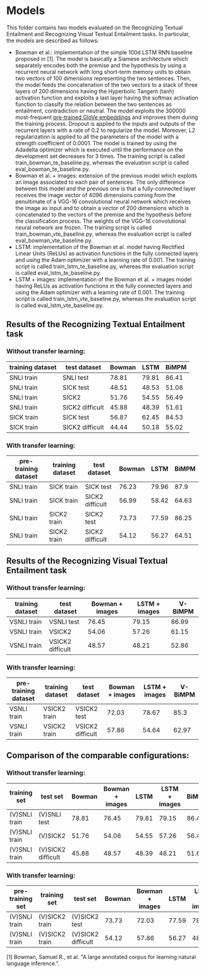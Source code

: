 # Models
This folder contains two models evaluated on the Recognizing Textual Entailment and Recognizing Visual Textual Entailment tasks. In particular, the models are described as follows:

* Bowman et al.: implementation of the simple 100d LSTM RNN baseline proposed in [1]. The model is basically a Siamese architecture which separately encodes both the premise and the hypothesis by using a recurrent neural network with long short-term memory units to obtain two vectors of 100 dimensions representing the two sentences. Then, the model feeds the concatenation of the two vectors to a stack of three layers of 200 dimensions having the Hyperbolic Tangent (tanh) activation function and exploits a last layer having the softmax activation function to classify the relation between the two sentences as entailment, contradiction or neutral. The model exploits the 300000 most-frequent [pre-trained GloVe embeddings](http://nlp.stanford.edu/data/glove.840B.300d.zip) and improves them during the training process. Dropout is applied to the inputs and outputs of the recurrent layers with a rate of 0.2 to regularize the model. Moreover, L2 regularization is applied to all the parameters of the model with a strength coefficient of 0.0001. The model is trained by using the Adadelta optimizer which is executed until the performance on the development set decreases for 3 times. The training script is called train_bowman_te_baseline.py, whereas the evaluation script is called eval_bowman_te_baseline.py.
* Bowman et al. + images: extension of the previous model which exploits an image associated to each pair of sentences. The only difference between this model and the previous one is that a fully-connected layer receives the image vector of 4096 dimensions coming from the penultimate of a VGG-16 convolutional neural network which receives the image as input and to obtain a vector of 200 dimensions which is concatenated to the vectors of the premise and the hypothesis before the classification process. The weights of the VGG-16 convolutional neural network are frozen. The training script is called train_bowman_vte_baseline.py, whereas the evaluation script is called eval_bowman_vte_baseline.py.
* LSTM: implementation of the Bowman et al. model having Rectified Linear Units (ReLUs) as activation functions in the fully connected layers and using the Adam optimizer with a learning rate of 0.001. The training script is called train_lstm_te_baseline.py, whereas the evaluation script is called eval_lstm_te_baseline.py.
* LSTM + images: implementation of the Bowman et al. + images model having ReLUs as activation functions in the fully connected layers and using the Adam optimizer with a learning rate of 0.001. The training script is called train_lstm_vte_baseline.py, whereas the evaluation script is called eval_lstm_vte_baseline.py.

## Results of the Recognizing Textual Entailment task

### Without transfer learning:

| training dataset | test dataset    | Bowman | LSTM  | BiMPM |
|------------------|-----------------|--------|-------|-------|
| SNLI train       | SNLI test       | 78.81  | 79.81 | 86.41 |
| SNLI train       | SICK test       | 48.51  | 48.53 | 51.08 |
| SNLI train       | SICK2           | 51.76  | 54.55 | 56.49 |
| SNLI train       | SICK2 difficult | 45.88  | 48.39 | 51.61 |
| SICK train       | SICK test       | 56.87  | 62.45 | 84.53 |
| SICK train       | SICK2 difficult | 44.44  | 50.18 | 55.02 |

### With transfer learning:

| pre-training dataset | training dataset | test dataset    | Bowman | LSTM  | BiMPM |
|----------------------|------------------|-----------------|--------|-------|-------|
| SNLI train           | SICK train       | SICK test       | 76.23  | 79.96 | 87.9  |
| SNLI train           | SICK train       | SICK2 difficult | 56.99  | 58.42 | 64.63 |
| SNLI train           | SICK2 train      | SICK2 test      | 73.73  | 77.59 | 86.25 |
| SNLI train           | SICK2 train      | SICK2 difficult | 54.12  | 56.27 | 64.51 |

## Results of the Recognizing Visual Textual Entailment task

### Without transfer learning:

| training dataset | test dataset     | Bowman + images | LSTM + images | V-BiMPM |
|------------------|------------------|-----------------|---------------|---------|
| VSNLI train      | VSNLI test       | 76.45           | 79.15         | 86.99   |
| VSNLI train      | VSICK2           | 54.06           | 57.26         | 61.15   |
| VSNLI train      | VSICK2 difficult | 48.57           | 48.21         | 52.86   |

### With transfer learning:

| pre-training dataset | training dataset | test dataset     | Bowman + images | LSTM + images | V-BiMPM |
|----------------------|------------------|------------------|-----------------|---------------|---------|
| VSNLI train          | VSICK2 train     | VSICK2 test      | 72.03           | 78.67         | 85.3    |
| VSNLI train          | VSICK2 train     | VSICK2 difficult | 57.86           | 54.64         | 62.97   |

## Comparison of the comparable configurations:

### Without transfer learning:

| training set  | test set           | Bowman | Bowman + images | LSTM  | LSTM + images | BiMPM | V-BiMPM |
|---------------|--------------------|--------|-----------------|-------|---------------|-------|---------|
| (V)SNLI train | (V)SNLI test       | 78.81  | 76.45           | 79.81 | 79.15         | 86.41 | 86.99   |
| (V)SNLI train | (V)SICK2           | 51.76  | 54.06           | 54.55 | 57.26         | 56.49 | 61.15   |
| (V)SNLI train | (V)SICK2 difficult | 45.88  | 48.57           | 48.39 | 48.21         | 51.61 | 52.86   |

### With transfer learning:

| pre-training set | training set   | test set           | Bowman | Bowman + images | LSTM  | LSTM + images | BiMPM | V-BiMPM |
|------------------|----------------|--------------------|--------|-----------------|-------|---------------|-------|---------|
| (V)SNLI train    | (V)SICK2 train | (V)SICK2 test      | 73.73  | 72.03           | 77.59 | 78.67         | 86.2  |  85.3   |
| (V)SNLI train    | (V)SICK2 train | (V)SICK2 difficult | 54.12  | 57.86           | 56.27 | 48.21         | 64.4  |  62.97  |

[1] Bowman, Samuel R., et al. "A large annotated corpus for learning natural language inference.".
